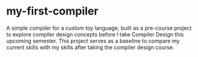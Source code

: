 # my-first-compiler
A simple compiler for a custom toy language, built as a pre-course project to explore compiler design concepts before I take Compiler Design this upcoming semester. This project serves as a baseline to compare my current skills with my skills after taking the compiler design course.

